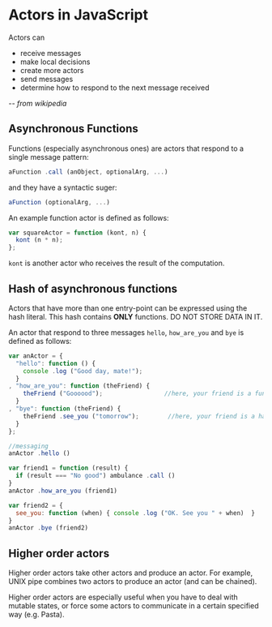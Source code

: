 Actors in JavaScript
====================

Actors can
+ receive messages
+ make local decisions
+ create more actors
+ send messages
+ determine how to respond to the next message received

*-- from wikipedia*

Asynchronous Functions
----------------------

Functions (especially asynchronous ones) are actors that respond to a single message pattern:

```javascript
aFunction .call (anObject, optionalArg, ...)
```

and they have a syntactic suger:

```javascript
aFunction (optionalArg, ...)
```

An example function actor is defined as follows:

```javascript
var squareActor = function (kont, n) {
  kont (n * n);
};
```

`kont` is another actor who receives the result of the computation.

Hash of asynchronous functions
------------------------------

Actors that have more than one entry-point can be expressed using the hash literal.
This hash contains **ONLY** functions. DO NOT STORE DATA IN IT.

An actor that respond to three messages `hello`, `how_are_you` and `bye` is defined as follows:

```javascript
var anActor = {
  "hello": function () {
    console .log ("Good day, mate!");
  }
, "how_are_you": function (theFriend) {
    theFriend ("Goooood");                 //here, your friend is a function actor
  }
, "bye": function (theFriend) {
    theFriend .see_you ("tomorrow");        //here, your friend is a hash actor
  }
};

//messaging
anActor .hello ()

var friend1 = function (result) {
  if (result === "No good") ambulance .call ()
}
anActor .how_are_you (friend1)

var friend2 = {
  see_you: function (when) { console .log ("OK. See you " + when)  }
}
anActor .bye (friend2)
```


Higher order actors
-------------------

Higher order actors take other actors and produce an actor. For example, UNIX pipe combines two actors to produce an actor (and can be chained).

Higher order actors are especially useful when you have to deal with mutable states, or force some actors to communicate in a certain specified way (e.g. Pasta).
